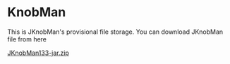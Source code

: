 # KnobMan

This is JKnobMan's provisional file storage.
You can download JKnobMan file from here

[JKnobMan133-jar.zip](JKnobMan133-jar.zip)
